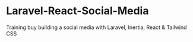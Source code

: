 # Laravel-React-Social-Media
Training buy building a social media with Laravel, Inertia, React &amp; Tailwind CSS
